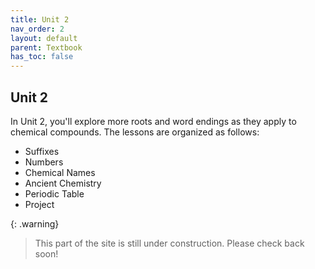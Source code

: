 ```yaml
---
title: Unit 2
nav_order: 2
layout: default
parent: Textbook
has_toc: false
---
```


## Unit 2

In Unit 2, you'll explore more roots and word endings as they apply to chemical compounds. The lessons are organized as follows:

- Suffixes
- Numbers
- Chemical Names
- Ancient Chemistry
- Periodic Table
- Project

{: .warning}
> This part of the site is still under construction. Please check back soon!
